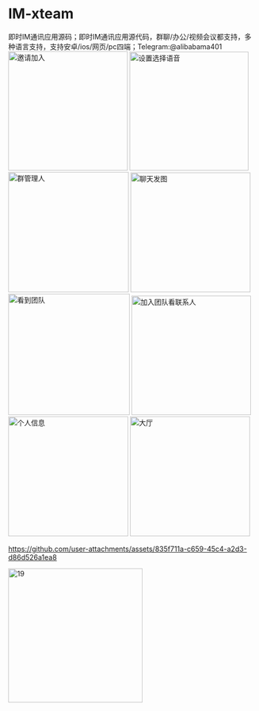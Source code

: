 # IM-xteam
即时IM通讯应用源码；即时IM通讯应用源代码，群聊/办公/视频会议都支持，多种语言支持，支持安卓/ios/网页/pc四端；Telegram:@alibabama401
<img width="241" alt="邀请加入" src="https://github.com/user-attachments/assets/2d57a17f-1263-4222-a051-0071203ff543" />
<img width="240" alt="设置选择语音" src="https://github.com/user-attachments/assets/106c742c-74e2-4f3b-82d6-f955ae4897c7" />
<img width="243" alt="群管理人" src="https://github.com/user-attachments/assets/3ba90d4b-0c1d-4928-b67a-7bfe533687d3" />
<img width="242" alt="聊天发图" src="https://github.com/user-attachments/assets/fa07dd78-4eed-4bf5-858d-93d9baed7bdd" />
<img width="245" alt="看到团队" src="https://github.com/user-attachments/assets/ed145d0d-52f7-4dc5-b0f0-8b954f23ba37" />
<img width="241" alt="加入团队看联系人" src="https://github.com/user-attachments/assets/457b950b-8a3b-43b6-b4fe-e22e511735ac" />
<img width="242" alt="个人信息" src="https://github.com/user-attachments/assets/c227d0d0-01e5-4233-b765-69671e41de2d" />
<img width="242" alt="大厅" src="https://github.com/user-attachments/assets/8ec6dc95-83e4-423c-9095-63a45c694419" />


https://github.com/user-attachments/assets/835f711a-c659-45c4-a2d3-d86d526a1ea8

<img width="271" alt="19" src="https://github.com/user-attachments/assets/39a12df7-533a-4790-8bd4-02f3696cdcbe" />
